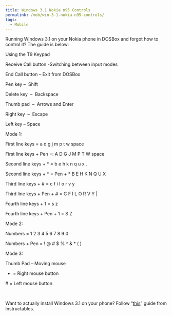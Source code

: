```yaml
---
title: Windows 3.1 Nokia n95 Controls
permalink: /mob/win-3-1-nokia-n95-controls/
tags:
  - Mobile
---
```

Running Windows 3.1 on your Nokia phone in DOSBox and forgot how to control it? The guide is below:

Using the T9 Keypad

Receive Call button -Switching between input modes
  
End Call button &#8211; Exit from DOSBox
  
Pen key &#8211;  Shift
  
Delete key  &#8211;  Backspace
  
Thumb pad  &#8211;  Arrows and Enter
  
Right key  &#8211;  Escape
  
Left key &#8211; Space

Mode 1:

First line keys = a d g j m p t w space
  
First line keys + Pen =: A D G J M P T W space
  
Second line keys + * = b e h k n q u x .
  
Second line keys + \* = Pen + \* B E H K N Q U X
  
Third line keys + # = c f i l o r v y
  
Third line keys + Pen + # = C F I L O R V Y |
  
Fourth line keys + 1 = s z
  
Fourth line keys + Pen + 1 = S Z

Mode 2:

Numbers = 1 2 3 4 5 6 7 8 9 0
  
Numbers + Pen = ! @ # $ % ^ & * ( )

Mode 3:

Thumb Pad &#8211; Moving mouse
  
* = Right mouse button
  
\# = Left mouse button

&nbsp;

Want to actually install Windows 3.1 on your phone? Follow &#8220;<a title="Windows-31-on-Symbian" href="http://www.instructables.com/id/How-to-install-Windows-31-on-Symbian-S60/" target="_blank">this</a>&#8221; guide from Instructables.
